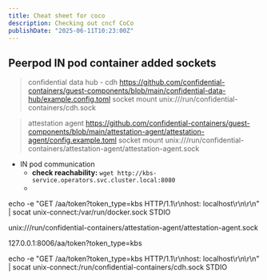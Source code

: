 ```yaml
---
title: Cheat sheet for coco
description: Checking out cncf CoCo
publishDate: "2025-06-11T10:23:00Z"
---
```


## Peerpod IN pod container added sockets

>confidential data hub - cdh
https://github.com/confidential-containers/guest-components/blob/main/confidential-data-hub/example.config.toml
socket mount unix:///run/confidential-containers/cdh.sock

>attestation agent
https://github.com/confidential-containers/guest-components/blob/main/attestation-agent/attestation-agent/config.example.toml
socket mount unix:///run/confidential-containers/attestation-agent/attestation-agent.sock



- IN pod communication
  - **check reachability:** ``wget http://kbs-service.operators.svc.cluster.local:8080``
  - 
echo -e "GET /aa/token\?token_type\=kbs HTTP/1.1\r\nhost: localhost\r\n\r\n" | socat unix-connect:/var/run/docker.sock STDIO

unix:///run/confidential-containers/attestation-agent/attestation-agent.sock


127.0.0.1:8006/aa/token\?token_type\=kbs

echo -e "GET /aa/token\?token_type\=kbs HTTP/1.1\r\nhost: localhost\r\n\r\n" | socat unix-connect:/run/confidential-containers/cdh.sock STDIO
